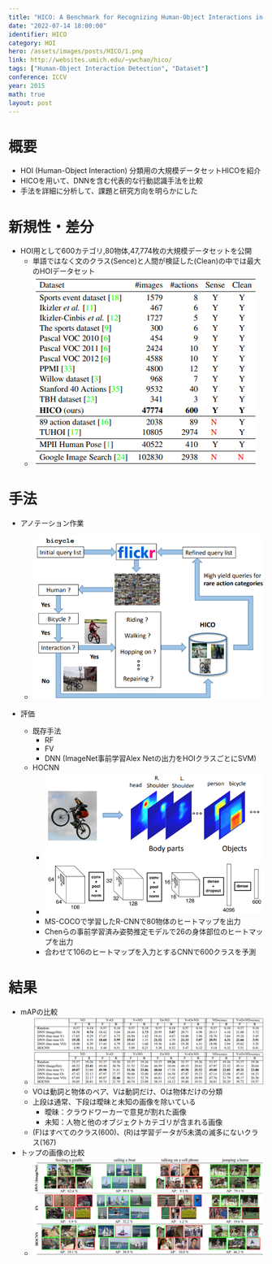 ```yaml
---
title: "HICO: A Benchmark for Recognizing Human-Object Interactions in Images"
date: "2022-07-14 18:00:00"
identifier: HICO
category: HOI
hero: /assets/images/posts/HICO/1.png
link: http://websites.umich.edu/~ywchao/hico/
tags: ["Human-Object Interaction Detection", "Dataset"]
conference: ICCV
year: 2015
math: true
layout: post
---
```


# 概要

- HOI (Human-Object Interaction) 分類用の大規模データセットHICOを紹介
- HICOを用いて、DNNを含む代表的な行動認識手法を比較
- 手法を詳細に分析して、課題と研究方向を明らかにした
<!--more-->

# 新規性・差分

- HOI用として600カテゴリ,80物体,47,774枚の大規模データセットを公開
    - 単語ではなく文のクラス(Sence)と人間が検証した(Clean)の中では最大のHOIデータセット
    - ![](/assets/images/posts/HICO/2.png)
        

# 手法

- アノテーション作業
    - ![](/assets/images/posts/HICO/3.png)
    
- 評価
    - 既存手法
        - RF
        - FV
        - DNN (ImageNet事前学習Alex Netの出力をHOIクラスごとにSVM)
    - HOCNN
        - ![](/assets/images/posts/HICO/4.png)
        - ![](/assets/images/posts/HICO/5.png)
        - MS-COCOで学習したR-CNNで80物体のヒートマップを出力
        - Chenらの事前学習済み姿勢推定モデルで26の身体部位のヒートマップを出力
        - 合わせて106のヒートマップを入力とするCNNで600クラスを予測

# 結果

- mAPの比較
    - ![](/assets/images/posts/HICO/6.png)
    - VOは動詞と物体のペア、Vは動詞だけ、Oは物体だけの分類
    - 上段は通常、下段は曖昧と未知の画像を除いている
        - 曖昧：クラウドワーカーで意見が割れた画像
        - 未知：人物と他のオブジェクトカテゴリが含まれる画像
    - (F)はすべてのクラス(600)、(R)は学習データが5未満の滅多にないクラス(167)
- トップの画像の比較
    - ![](/assets/images/posts/HICO/7.png)
